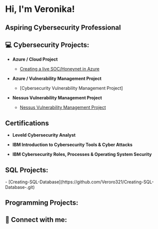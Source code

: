<h1>Hi, I'm Veronika! </h1>

<h2> Aspiring Cybersecurity Professional <h2>
  
<h2>💻 Cybersecurity Projects:</h2>

- <b> Azure / Cloud Project </b>
  - [Creating a live SOC/Honeynet in Azure](https://github.com/Veroro321/Azure-SOC)

- <b> Azure / Vulnerability Management Project </b>
  - [Cybersecurity Vulnerability Management Project]

- <b> Nessus Vulnerability Management Project </b>
  - [Nessus Vulnerability Management Project](https://github.com/Veroro321/Nessus-Vulnerability-Management-Project) 
<h2> Certifications </h2>
  
- <b> Leveld Cybersecurity Analyst </b>
  
- <b> IBM Introduction to Cybersecurity Tools & Cyber Attacks </b>
- <b> IBM Cybersecurity Roles, Processes & Operating System
Security </b>

<h2> SQL Projects:</h2>
- [Creating-SQL-Database](https://github.com/Veroro321/Creating-SQL-Database-.git)
  
<h2> Programming Projects:</h2>
  
<h2> 🤳 Connect with me:</h2>


<!--

Here are some ideas to get you started:

- 🔭 I’m currently working on ...
- 🌱 I’m currently learning ...
- 👯 I’m looking to collaborate on ...
- 🤔 I’m looking for help with ...
- 💬 Ask me about ...
- 📫 How to reach me: ...
- ⚡ Fun fact: ...
-->
